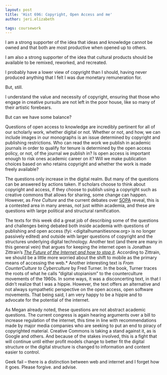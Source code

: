 ```yaml
---
layout: post
title: 'Hist 696: Copyright, Open Access and me'
author: jeri.elizabeth

tags: coursework
---
```

I am a strong supporter of the idea that ideas and knowledge cannot be owned and that both are most productive when opened up to others.

I am also a strong supporter of the idea that cultural products should be available to be remixed, reworked, and recreated.

I probably have a lower view of copyright than I should, having never produced anything that I felt I was due monetary remuneration for.

But, still.

I understand the value and necessity of copyright, ensuring that those who engage in creative pursuits are not left in the poor house, like so many of their artistic forebears.

But can we have some balance?

Questions of open access to knowledge are incredibly pertinent for all of our scholarly work, whether digital or not. Whether or not, and how, we can include images in our monographs is an issue determined by copyright and publishing restrictions. Who can read the work we publish in academic journals in order to qualify for tenure is determined by the open access policy, or not, of the journal we publish in? Is open access is important enough to risk ones academic career on it? Will we make publication choices based on who retains copyright and whether the work is made freely available?

The questions only increase in the digital realm. But many of the questions can be answered by actions taken. If scholars choose to think about copyright and access, if they choose to publish using a copyright such as creative commons that allows for sharing, some change can happen. However, as *Free Culture* and the current debates over [SOPA][1] reveal, this is a contested area in many arenas, not just within academia, and these are questions with large political and structural ramification.

The texts for this week did a great job of describing some of the questions and challenges being debated both inside academia with questions of publishing and open access (fyi: <digitalhumanitiesnow.org> is no longer passively edited) and outside with larger questions of copyright and the structures underlying digital technology. Another text (and there are many in this general vein) that argues for keeping the internet open is Jonathan Zittrain&#8217;s [*The Future of the Internet and how to stop it*][2]. According to Zittrain, we should be a little more worried about the shift to mobile as the primary means of accessing the web.* Another interesting text is *From CounterCulture to Cyberculture* by Fred Turner. In the book, Turner traces the roots of what he calls &#8220;digital utopianism&#8221; to the counterculture movements of the 1960s. In some ways, it was a disconcerting text, in that I didn&#8217;t realize that I was a hippie. However, the text offers an alternative and not always sympathetic perspective on the open access, open software movements. That being said, I am very happy to be a hippie and to advocate for the potential of the internet.

As Megan already noted, these questions are not abstract academic questions. The current congress is again hearing arguments over a bill to increase regulation of the internet, this time in line with recommendations made by major media companies who are seeking to put an end to piracy of copyrighted material. Creative Commons is taking a stand against it, as is Google and others. And because of the stakes involved, this is a fight that will continue until either profit models change to better fit the digital structure or the digital structure is changed to information and content easier to control.

Geek fail &#8211; there is a distinction between web and internet and I forget how it goes. Please forgive. and advise.

 [1]: http://americancensorship.org/
 [2]: http://futureoftheinternet.org/
